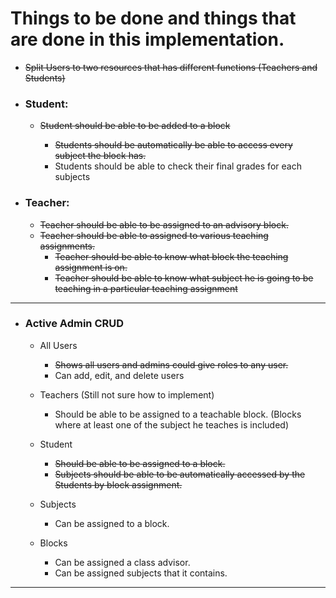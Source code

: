 # Things to be done and things that are done in this implementation.

* ~~Split Users to two resources that has different functions (Teachers and Students)~~

* ### Student:

  * ~~Student should be able to be added to a block~~

    * ~~Students should be automatically be able to access every subject the block has.~~
    * Students should be able to check their final grades for each subjects

* ### Teacher: 
  
  * ~~Teacher should be able to be assigned to an advisory block.~~
  * ~~Teacher should be able to assigned to various teaching assignments.~~
    * ~~Teacher should be able to know what block the teaching assignment is on.~~
    * ~~Teacher should be able to know what subject he is going to be teaching in a particular teaching assignment~~

---

* ### Active Admin CRUD

  * All Users
    * ~~Shows all users and admins could give roles to any user.~~
    * Can add, edit, and delete users
  
  * Teachers (Still not sure how to implement)
    * Should be able to be assigned to a teachable block. (Blocks where at least one of the subject he teaches is included)

  * Student
    * ~~Should be able to be assigned to a block.~~
    * ~~Subjects should be able to be automatically accessed by the Students by block assignment.~~
  
  * Subjects
    * Can be assigned to a block.
  * Blocks
    * Can be assigned a class advisor.
    * Can be assigned subjects that it contains.

---
